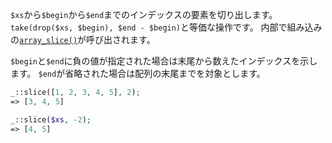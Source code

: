 `$xs`から`$begin`から`$end`までのインデックスの要素を切り出します。
`take(drop($xs, $begin), $end - $begin)`と等価な操作です。
内部で組み込みの[`array_slice()`](http://php.net/manual/ja/function.array-slice.php)が呼び出されます。

`$begin`と`$end`に負の値が指定された場合は末尾から数えたインデックスを示します。
`$end`が省略された場合は配列の末尾までを対象とします。

```php
_::slice([1, 2, 3, 4, 5], 2);
=> [3, 4, 5]

_::slice($xs, -2);
=> [4, 5]
```

